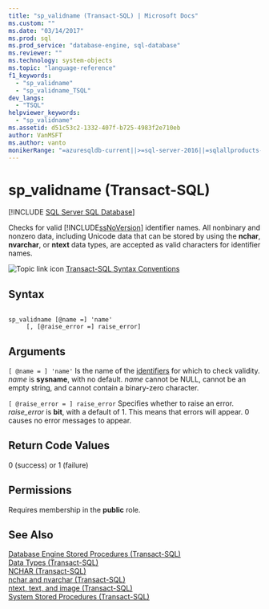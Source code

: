 ```yaml
---
title: "sp_validname (Transact-SQL) | Microsoft Docs"
ms.custom: ""
ms.date: "03/14/2017"
ms.prod: sql
ms.prod_service: "database-engine, sql-database"
ms.reviewer: ""
ms.technology: system-objects
ms.topic: "language-reference"
f1_keywords: 
  - "sp_validname"
  - "sp_validname_TSQL"
dev_langs: 
  - "TSQL"
helpviewer_keywords: 
  - "sp_validname"
ms.assetid: d51c53c2-1332-407f-b725-4983f2e710eb
author: VanMSFT
ms.author: vanto
monikerRange: "=azuresqldb-current||>=sql-server-2016||=sqlallproducts-allversions||>=sql-server-linux-2017||=azuresqldb-mi-current"
---
```

# sp_validname (Transact-SQL)
[!INCLUDE [SQL Server SQL Database](../../includes/applies-to-version/sql-asdb.md)]

  Checks for valid [!INCLUDE[ssNoVersion](../../includes/ssnoversion-md.md)] identifier names. All nonbinary and nonzero data, including Unicode data that can be stored by using the **nchar**, **nvarchar**, or **ntext** data types, are accepted as valid characters for identifier names.  
  
 ![Topic link icon](../../database-engine/configure-windows/media/topic-link.gif "Topic link icon") [Transact-SQL Syntax Conventions](../../t-sql/language-elements/transact-sql-syntax-conventions-transact-sql.md)  
  
## Syntax  
  
```  
  
sp_validname [@name =] 'name'   
     [, [@raise_error =] raise_error]  
```  
  
## Arguments  
`[ @name = ] 'name'`
 Is the name of the [identifiers](../../relational-databases/databases/database-identifiers.md) for which to check validity. *name* is **sysname**, with no default. *name* cannot be NULL, cannot be an empty string, and cannot contain a binary-zero character.  
  
`[ @raise_error = ] raise_error`
 Specifies whether to raise an error. *raise_error* is **bit**, with a default of 1. This means that errors will appear. 0 causes no error messages to appear.  
  
## Return Code Values  
 0 (success) or 1 (failure)  
  
## Permissions  
 Requires membership in the **public** role.  
  
## See Also  
 [Database Engine Stored Procedures &#40;Transact-SQL&#41;](../../relational-databases/system-stored-procedures/database-engine-stored-procedures-transact-sql.md)   
 [Data Types &#40;Transact-SQL&#41;](../../t-sql/data-types/data-types-transact-sql.md)   
 [NCHAR &#40;Transact-SQL&#41;](../../t-sql/functions/nchar-transact-sql.md)   
 [nchar and nvarchar &#40;Transact-SQL&#41;](../../t-sql/data-types/nchar-and-nvarchar-transact-sql.md)   
 [ntext, text, and image &#40;Transact-SQL&#41;](../../t-sql/data-types/ntext-text-and-image-transact-sql.md)   
 [System Stored Procedures &#40;Transact-SQL&#41;](../../relational-databases/system-stored-procedures/system-stored-procedures-transact-sql.md)  
  
  
